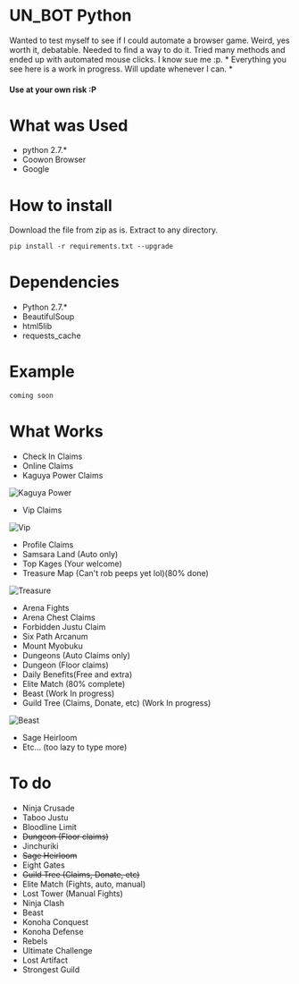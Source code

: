 # UN_BOT Python

Wanted to test myself to see if I could automate a browser game. Weird, yes worth it, debatable. Needed to find a way to do it. Tried many methods and ended up with automated mouse clicks. I know sue me :p. * Everything you see here is a work in progress. Will update whenever I can. *

<h4> Use at your own risk :P </h4>

# What was Used
* python 2.7.*
* Coowon Browser
* Google

# How to install
Download the file from zip as is. Extract to any directory.
```html
pip install -r requirements.txt --upgrade
```

# Dependencies
* Python 2.7.*
* BeautifulSoup
* html5lib
* requests_cache

# Example
```html
coming soon
```

# What Works
* Check In Claims
* Online Claims
* Kaguya Power Claims

![Kaguya Power](https://github.com/yoncodes/UNLIMITED_NINJA_BOT/blob/master/img/Kaguya_claim.gif)

* Vip Claims

![Vip](https://github.com/yoncodes/UNLIMITED_NINJA_BOT/blob/master/img/VIP_CLAIM.gif)

* Profile Claims 
* Samsara Land (Auto only)
* Top Kages (Your welcome)
* Treasure Map (Can't rob peeps yet lol)(80% done)

![Treasure](https://github.com/yoncodes/UNLIMITED_NINJA_BOT/blob/master/img/Treasure_hunt.gif)

* Arena Fights 
* Arena Chest Claims
* Forbidden Justu Claim
* Six Path Arcanum
* Mount Myobuku
* Dungeons (Auto Claims only)
* Dungeon (Floor claims)
* Daily Benefits(Free and extra)
* Elite Match (80% complete)
* Beast (Work In progress)
* Guild Tree (Claims, Donate, etc) (Work In progress)

![Beast](https://github.com/yoncodes/UNLIMITED_NINJA_BOT/blob/master/img/BEAST_FORM.gif)

* Sage Heirloom
* Etc... (too lazy to type more)

# To do
* Ninja Crusade 
* Taboo Justu
* Bloodline Limit
* <del> Dungeon (Floor claims)</del>
* Jinchuriki
* <del>Sage Heirloom</del>
* Eight Gates
* <del>Guild Tree (Claims, Donate, etc)</del>
* Elite Match (Fights, auto, manual)
* Lost Tower (Manual Fights)
* Ninja Clash
* Beast 
* Konoha Conquest
* Konoha Defense
* Rebels
* Ultimate Challenge
* Lost Artifact
* Strongest Guild

